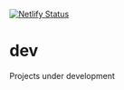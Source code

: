 [![Netlify Status](https://api.netlify.com/api/v1/badges/309c68d7-635e-4392-9262-b130117aa7aa/deploy-status)](https://app.netlify.com/sites/dev-kubes/deploys)
# dev
Projects under development
